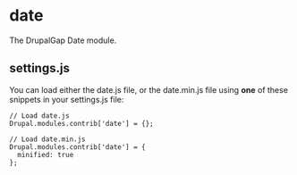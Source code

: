 date
====

The DrupalGap Date module.

## settings.js

You can load either the date.js file, or the date.min.js file using **one** of these snippets in your settings.js file:

```
// Load date.js
Drupal.modules.contrib['date'] = {};

// Load date.min.js
Drupal.modules.contrib['date'] = {
  minified: true
};
```

